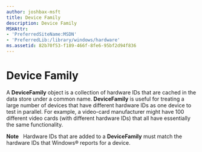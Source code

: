 ```yaml
---
author: joshbax-msft
title: Device Family
description: Device Family
MSHAttr:
- 'PreferredSiteName:MSDN'
- 'PreferredLib:/library/windows/hardware'
ms.assetid: 82b70f53-f189-466f-8fe6-95bf2d94f836
---
```


# Device Family


A **DeviceFamily** object is a collection of hardware IDs that are cached in the data store under a common name. **DeviceFamily** is useful for treating a large number of devices that have different hardware IDs as one device to test in parallel. For example, a video-card manufacturer might have 100 different video cards (with different hardware IDs) that all have essentially the same functionality.

**Note**  
Hardware IDs that are added to a **DeviceFamily** must match the hardware IDs that Windows® reports for a device.

 

 

 






